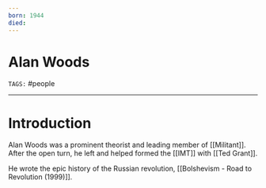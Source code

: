 ```yaml
---
born: 1944
died: 
---
```

# Alan Woods
`TAGS:` #people 

---
# Introduction
Alan Woods was a prominent theorist and leading member of [[Militant]]. After the open turn, he left and helped formed the [[IMT]] with [[Ted Grant]]. 

He wrote the epic history of the Russian revolution, [[Bolshevism - Road to Revolution (1999)]].